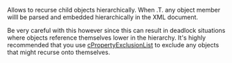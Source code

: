 ﻿Allows to recurse child objects hierarchically. When .T. any object member willl be parsed and embedded hierarchically in the XML document.

Be very careful with this however since this can result in deadlock situations where objects reference themselves lower in the hierarchy. It's highly recommended that you use [cPropertyExclusionList](vfps://Topic/wwxml%3A%3AcPropertyExclusionList) to exclude any objects that might recurse onto themselves.